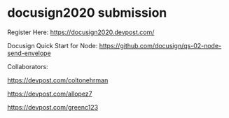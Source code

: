 # docusign2020 submission

Register Here:
https://docusign2020.devpost.com/

Docusign Quick Start for Node:
https://github.com/docusign/qs-02-node-send-envelope

Collaborators:

https://devpost.com/coltonehrman

https://devpost.com/allopez7

https://devpost.com/greenc123

